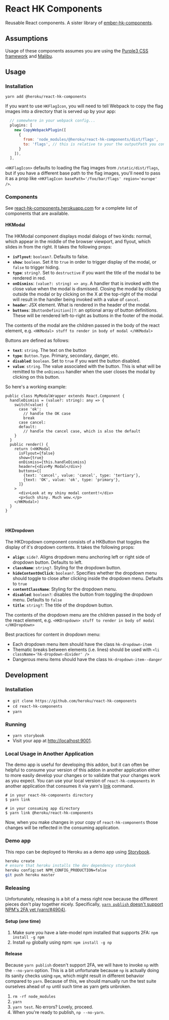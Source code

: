 # React HK Components

Reusable React components. A sister library of [ember-hk-components](https://github.com/heroku/ember-hk-components).


## Assumptions

Usage of these components assumes you are using the [Purple3 CSS framework](https://purple3.herokuapp.com/) and [Malibu](https://hk-malibu.herokuapp.com).


## Usage

### Installation

`yarn add @heroku/react-hk-components`

If you want to use `HKFlagIcon`, you will need to tell Webpack to copy the flag images into a directory that is served up by your app:

```js
  // somewhere in your webpack config...
  plugins: [
    new CopyWebpackPlugin([
      {
        from: 'node_modules/@heroku/react-hk-components/dist/flags',
        to: 'flags', // this is relative to your the outputPath you configured in webpack
      }
    ]),
  ],
```

`<HKFlagIcon>` defaults to loading the flag images from `/static/dist/flags`, but if you have a different base path to the flag images, you'll need to pass it as a prop like `<HKFlagIcon basePath='/foo/bar/flags' region='europe' />`.


### Components

See [react-hk-components.herokuapp.com](https://react-hk-components.herokuapp.com)
for a complete list of components that are available.

#### HKModal

The HKModal component displays modal dialogs of two kinds: normal, which appear in the middle of the browser viewport, and flyout, which slides in from the right. It takes the following props:

* **`isFlyout`**: `boolean?`. Defaults to false.
* **`show`**: `boolean`. Set it to `true` in order to trigger display of the modal, or `false` to trigger hiding.
* **`type`**: `string?`. Set to `destructive` if you want the title of the modal to be rendered in red.
* **`onDismiss`**: `(value?: string) => any`. A handler that is invoked with the close value when the modal is dismissed. Closing the modal by clicking outside the modal or by clicking on the X at the top-right of the modal will result in the handler being invoked with a value of `cancel`.
* **`header`**: JSX element. What is rendered in the header of the modal.
* **`buttons`**: `IButtonDefinition[]?`: an optional array of button definitions. These will be rendered left-to-right as buttons in the footer of the modal.

The contents of the modal are the children passed in the body of the react element, e.g. `<HKModal> stuff to render in body of modal </HKModal>`

Buttons are defined as follows:

* **`text`**: `string`. The text on the button
* **`type`**: `Button.Type`. Primary, secondary, danger, etc.
* **`disabled`**: `boolean`. Set to `true` if you want the button disabled.
* **`value`**: `string`. The value associated with the button. This is what will be remitted to the `onDismiss` handler when the user closes the modal by clicking on this button.

So here's a working example:

```tsx
public class MyModalWrapper extends React.Component {
  handleDismiss = (value?: string): any => {
    switch(value) {
      case 'ok':
        // handle the OK case
        break
      case cancel:
      default:
        // handle the cancel case, which is also the default
    }
  }
  public render() {
    return (<HKModal
      isFlyout={false}
      show={true}
      onDismiss={this.handleDismiss}
      header={<div>My Modal</div>}
      buttons={[
        {text: 'cancel', value: 'cancel', type: 'tertiary'},
        {text: 'OK', value: 'ok', type: 'primary'},
      ]}
    >
      <div>Look at my shiny modal content!</div>
      <p>Such shiny. Much wow.</p>
    </HKModal>)    
  }
}



```

#### HKDropdown

The HKDropdown component consists of a HKButton that toggles the display of it's dropdown contents. It takes the following props:

* **`align`**: `side?`. Aligns dropdown menu anchoring left or right side of dropdown button. Defaults to left.
* **`className`**: `string?`. Styling for the dropdown button.
* **`hideContentOnClick`**: `boolean?`. Specifies whether the dropdown menu should toggle to close after clicking inside the dropdown menu. Defaults to `true`
* **`contentClassName`**: Styling for the dropdown menu.
* **`disabled`**: `boolean?`: disables the button from toggling the dropdown menu. Defaults to `false`
* **`title`**: `string?`: The title of the dropdown button.

The contents of the dropdown menu are the children passed in the body of the react element, e.g. `<HKDropdown> stuff to render in body of modal </HKDropdown>`

Best practices for content in dropdown menu:
* Each dropdown menu item should have the class `hk-dropdown-item`
* Thematic breaks between elements (i.e. lines) should be used with `<li className='hk-dropdown-divider' />`
* Dangerous menu items should have the class `hk-dropdown-item--danger`


## Development

### Installation

* `git clone https://github.com/heroku/react-hk-components`
* `cd react-hk-components`
* `yarn`

### Running

* `yarn storybook`
* Visit your app at [http://localhost:9001](http://localhost:9001).

### Local Usage in Another Application

The demo app is useful for developing this addon, but it can often be
helpful to consume your version of this addon in another application
either to more easily develop your changes or to validate that your
changes work as you expect.  You can use your local version of
`react-hk-components` in another application that consumes it via
yarn's [link](https://yarnpkg.com/lang/en/docs/cli/link/) command.

```console
# in your react-hk-components directory
$ yarn link

# in your consuming app directory
$ yarn link @heroku/react-hk-components
```

Now, when you make changes in your copy of `react-hk-components` those
changes will be reflected in the consuming application.


### Demo app

This repo can be deployed to Heroku as a demo app using
[Storybook](https://storybook.js.org/).

```sh
heroku create
# ensure that heroku installs the dev dependency storybook
heroku config:set NPM_CONFIG_PRODUCTION=false
git push heroku master
```

### Releasing

Unfortunately, releasing is a bit of a mess right now because the different
pieces don't play together nicely. Specifically, [`yarn publish` doesn't support
NPM's 2FA yet (yarn/#4904)](https://github.com/yarnpkg/yarn/issues/4904).

#### Setup (one time)

1. Make sure you have a late-model npm installed that supports 2FA:
   `npm install -g npm`
2. Install `np` globally using npm: `npm install -g np`

#### Release

Because `yarn publish` doesn't support 2FA, we will have to invoke `np` with the
`--no-yarn` option. This is a bit unfortunate because `np` is actually doing its
sanity checks using `npm`, which might result in different behavior compared to
`yarn`. Because of this, we should manually run the test suite ourselves ahead
of `np` until such time as yarn gets unbroken.

1. `rm -rf node_modules`
2. `yarn`
3. `yarn test`. No errors? Lovely, proceed.
4. When you're ready to publish, `np --no-yarn`.
